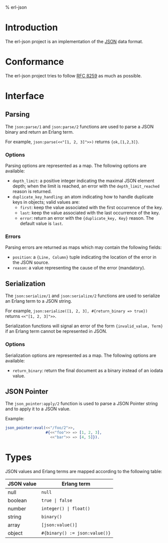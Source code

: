 % erl-json

# Introduction
The erl-json project is an implementation of the [JSON](https://www.json.org)
data format.

# Conformance
The erl-json project tries to follow [RFC
8259](https://tools.ietf.org/html/rfc8259) as much as possible.

# Interface
## Parsing
The `json:parse/1` and `json:parse/2` functions are used to parse a JSON
binary and return an Erlang term.

For example, `json:parse(<<"[1, 2, 3]">>)` returns `{ok,[1,2,3]}`.

### Options
Parsing options are represented as a map. The following options are available:
- `depth_limit`: a positive integer indicating the maximal JSON element depth;
  when the limit is reached, an error with the `depth_limit_reached` reason is
  returned.
- `duplicate_key_handling`: an atom indicating how to handle duplicate keys in
  objects; valid values are:
  - `first`: keep the value associated with the first occurrence of the key.
  - `last`: keep the value associated with the last occurrence of the key.
  - `error`: return an error with the `{duplicate_key, Key}` reason.
  The default value is `last`.

### Errors
Parsing errors are returned as maps which may contain the following fields:
- `position`: a `{Line, Column}` tuple indicating the location of the error in
  the JSON source.
- `reason`: a value representing the cause of the error (mandatory).

## Serialization
The `json:serialize/1` and `json:serialize/2` functions are used to serialize
an Erlang term to a JSON string.

For example, `json:serialize([1, 2, 3], #{return_binary => true})` returns
`<<"[1, 2, 3]">>`.

Serialization functions will signal an error of the form `{invalid_value,
Term}` if an Erlang term cannot be represented in JSON.

### Options
Serialization options are represented as a map. The following options are available:
- `return_binary`: return the final document as a binary instead of an iodata
  value.

## JSON Pointer
The `json_pointer:apply/2` function is used to parse a JSON Pointer string and
to apply it to a JSON value.

Example:
```erlang
json_pointer:eval(<<"/foo/2">>,
                  #{<<"foo">> => [1, 2, 3],
                    <<"bar">> => [4, 5]}).
```

# Types
JSON values and Erlang terms are mapped according to the following table:

| JSON value | Erlang term                   |
| ---------- | -----------                   |
| null       | `null`                        |
| boolean    | `true \| false`               |
| number     | `integer() \| float()`        |
| string     | `binary()`                    |
| array      | `[json:value()]`              |
| object     | `#{binary() := json:value()}` |
